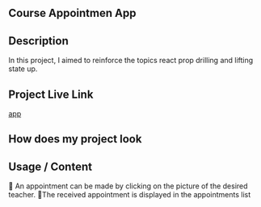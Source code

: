 ## Course Appointmen App
## Description
In this project, I aimed to reinforce the topics react prop drilling and lifting state up.

## Project Live Link
[app](https://course-appointment-app.vercel.app/)


## How does my project look



## Usage / Content

💢 An appointment can be made by clicking on the picture of the desired teacher.
💢The received appointment is displayed in the appointments list
